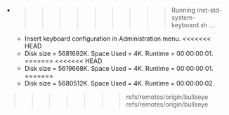 * >>>>>>>>> Running inst-std-system-keyboard.sh ...
  * Insert keyboard configuration in Administration menu.
<<<<<<< HEAD
  * Disk size = 5681692K. Space Used = 4K. Runtime = 00:00:00:01.
=======
<<<<<<< HEAD
  * Disk size = 5619668K. Space Used = 4K. Runtime = 00:00:00:01.
=======
  * Disk size = 5680512K. Space Used = 4K. Runtime = 00:00:00:02.
>>>>>>> refs/remotes/origin/bullseye
>>>>>>> refs/remotes/origin/bullseye
